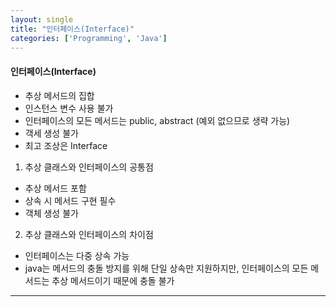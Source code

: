 ```yaml
---
layout: single
title: "인터페이스(Interface)"
categories: ['Programming', 'Java']
---
```

   
#### 인터페이스(Interface)
* 추상 메서드의 집합
* 인스턴스 변수 사용 불가
* 인터페이스의 모든 메서드는 public, abstract (예외 없으므로 생략 가능)
* 객세 생성 불가
* 최고 조상은 Interface   
   
1) 추상 클래스와 인터페이스의 공통점   
* 추상 메서드 포함
* 상속 시 메서드 구현 필수
* 객체 생성 불가
   
2) 추상 클래스와 인터페이스의 차이점
* 인터페이스는 다중 상속 가능
* java는 메서드의 충돌 방지를 위해 단일 상속만 지원하지만,   인터페이스의 모든 메서드는 추상 메서드이기 때문에 충돌 불가
   
***